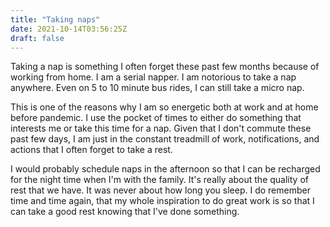 ```yaml
---
title: "Taking naps"
date: 2021-10-14T03:56:25Z
draft: false
---
```


Taking a nap is something I often forget these past few months because of working from home. I am a serial napper. I am notorious to take a nap anywhere. Even on 5 to 10 minute bus rides, I can still take a micro nap.

This is one of the reasons why I am so energetic both at work and at home before pandemic. I use the pocket of times to either do something that interests me or take this time for a nap. Given that I don't commute these past few days, I am just in the constant treadmill of work, notifications, and actions that I often forget to take a rest.

I would probably schedule naps in the afternoon so that I can be recharged for the night time when I'm with the family. It's really about the quality of rest that we have. It was never about how long you sleep. I do remember time and time again, that my whole inspiration to do great work is so that I can take a good rest knowing that I've done something.